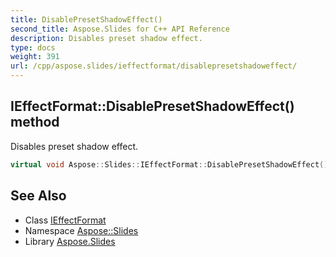 ```yaml
---
title: DisablePresetShadowEffect()
second_title: Aspose.Slides for C++ API Reference
description: Disables preset shadow effect.
type: docs
weight: 391
url: /cpp/aspose.slides/ieffectformat/disablepresetshadoweffect/
---
```

## IEffectFormat::DisablePresetShadowEffect() method


Disables preset shadow effect.

```cpp
virtual void Aspose::Slides::IEffectFormat::DisablePresetShadowEffect()=0
```

## See Also

* Class [IEffectFormat](./)
* Namespace [Aspose::Slides](../)
* Library [Aspose.Slides](../../)